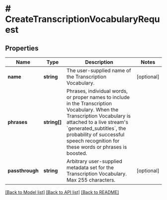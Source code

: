 # # CreateTranscriptionVocabularyRequest

## Properties

Name | Type | Description | Notes
------------ | ------------- | ------------- | -------------
**name** | **string** | The user-supplied name of the Transcription Vocabulary. | [optional]
**phrases** | **string[]** | Phrases, individual words, or proper names to include in the Transcription Vocabulary. When the Transcription Vocabulary is attached to a live stream&#39;s &#x60;generated_subtitles&#x60;, the probability of successful speech recognition for these words or phrases is boosted. |
**passthrough** | **string** | Arbitrary user-supplied metadata set for the Transcription Vocabulary. Max 255 characters. | [optional]

[[Back to Model list]](../../README.md#models) [[Back to API list]](../../README.md#endpoints) [[Back to README]](../../README.md)
